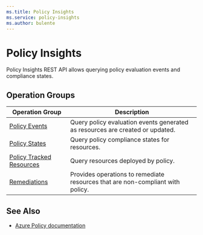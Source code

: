 ```yaml
---
ms.title: Policy Insights
ms.service: policy-insights
ms.author: bulente
---
```



# Policy Insights

Policy Insights REST API allows querying policy evaluation events and compliance states.

##  Operation Groups

| Operation Group | Description |
|-----------------|-------------|
| [Policy Events](xref:management.azure.com.policy-insights.policyevents) | Query policy evaluation events generated as resources are created or updated. |
| [Policy States](xref:management.azure.com.policy-insights.policystates) | Query policy compliance states for resources. |
| [Policy Tracked Resources](xref:management.azure.com.policy-insights.policytrackedresources) | Query resources deployed by policy. |
| [Remediations](xref:management.azure.com.policy-insights.remediations) | Provides operations to remediate resources that are non-compliant with policy. |

## See Also

* [Azure Policy documentation](https://docs.microsoft.com/azure/azure-policy)
